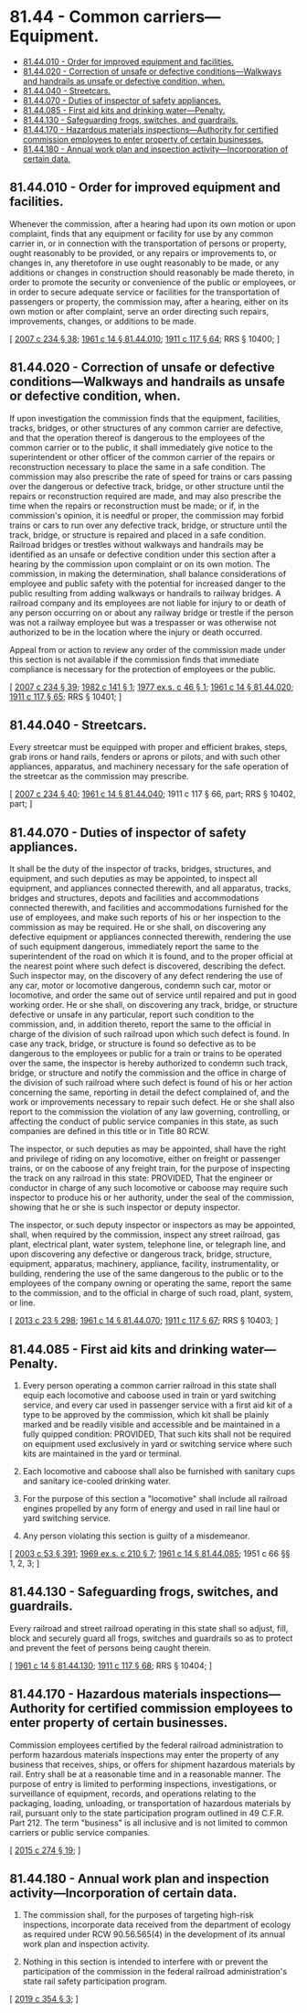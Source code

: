 # 81.44 - Common carriers—Equipment.
* [81.44.010 - Order for improved equipment and facilities.](#8144010---order-for-improved-equipment-and-facilities)
* [81.44.020 - Correction of unsafe or defective conditions—Walkways and handrails as unsafe or defective condition, when.](#8144020---correction-of-unsafe-or-defective-conditionswalkways-and-handrails-as-unsafe-or-defective-condition-when)
* [81.44.040 - Streetcars.](#8144040---streetcars)
* [81.44.070 - Duties of inspector of safety appliances.](#8144070---duties-of-inspector-of-safety-appliances)
* [81.44.085 - First aid kits and drinking water—Penalty.](#8144085---first-aid-kits-and-drinking-waterpenalty)
* [81.44.130 - Safeguarding frogs, switches, and guardrails.](#8144130---safeguarding-frogs-switches-and-guardrails)
* [81.44.170 - Hazardous materials inspections—Authority for certified commission employees to enter property of certain businesses.](#8144170---hazardous-materials-inspectionsauthority-for-certified-commission-employees-to-enter-property-of-certain-businesses)
* [81.44.180 - Annual work plan and inspection activity—Incorporation of certain data.](#8144180---annual-work-plan-and-inspection-activityincorporation-of-certain-data)
## 81.44.010 - Order for improved equipment and facilities.
Whenever the commission, after a hearing had upon its own motion or upon complaint, finds that any equipment or facility for use by any common carrier in, or in connection with the transportation of persons or property, ought reasonably to be provided, or any repairs or improvements to, or changes in, any theretofore in use ought reasonably to be made, or any additions or changes in construction should reasonably be made thereto, in order to promote the security or convenience of the public or employees, or in order to secure adequate service or facilities for the transportation of passengers or property, the commission may, after a hearing, either on its own motion or after complaint, serve an order directing such repairs, improvements, changes, or additions to be made.

\[ [2007 c 234 § 38](https://lawfilesext.leg.wa.gov/biennium/2007-08/Pdf/Bills/Session%20Laws/House/1312-S.SL.pdf?cite=2007%20c%20234%20§%2038); [1961 c 14 § 81.44.010](https://leg.wa.gov/CodeReviser/documents/sessionlaw/1961c14.pdf?cite=1961%20c%2014%20§%2081.44.010); [1911 c 117 § 64](https://leg.wa.gov/CodeReviser/documents/sessionlaw/1911c117.pdf?cite=1911%20c%20117%20§%2064); RRS § 10400; \]

## 81.44.020 - Correction of unsafe or defective conditions—Walkways and handrails as unsafe or defective condition, when.
If upon investigation the commission finds that the equipment, facilities, tracks, bridges, or other structures of any common carrier are defective, and that the operation thereof is dangerous to the employees of the common carrier or to the public, it shall immediately give notice to the superintendent or other officer of the common carrier of the repairs or reconstruction necessary to place the same in a safe condition. The commission may also prescribe the rate of speed for trains or cars passing over the dangerous or defective track, bridge, or other structure until the repairs or reconstruction required are made, and may also prescribe the time when the repairs or reconstruction must be made; or if, in the commission's opinion, it is needful or proper, the commission may forbid trains or cars to run over any defective track, bridge, or structure until the track, bridge, or structure is repaired and placed in a safe condition. Railroad bridges or trestles without walkways and handrails may be identified as an unsafe or defective condition under this section after a hearing by the commission upon complaint or on its own motion. The commission, in making the determination, shall balance considerations of employee and public safety with the potential for increased danger to the public resulting from adding walkways or handrails to railway bridges. A railroad company and its employees are not liable for injury to or death of any person occurring on or about any railway bridge or trestle if the person was not a railway employee but was a trespasser or was otherwise not authorized to be in the location where the injury or death occurred.

Appeal from or action to review any order of the commission made under this section is not available if the commission finds that immediate compliance is necessary for the protection of employees or the public.

\[ [2007 c 234 § 39](https://lawfilesext.leg.wa.gov/biennium/2007-08/Pdf/Bills/Session%20Laws/House/1312-S.SL.pdf?cite=2007%20c%20234%20§%2039); [1982 c 141 § 1](https://leg.wa.gov/CodeReviser/documents/sessionlaw/1982c141.pdf?cite=1982%20c%20141%20§%201); [1977 ex.s. c 46 § 1](https://leg.wa.gov/CodeReviser/documents/sessionlaw/1977ex1c46.pdf?cite=1977%20ex.s.%20c%2046%20§%201); [1961 c 14 § 81.44.020](https://leg.wa.gov/CodeReviser/documents/sessionlaw/1961c14.pdf?cite=1961%20c%2014%20§%2081.44.020); [1911 c 117 § 65](https://leg.wa.gov/CodeReviser/documents/sessionlaw/1911c117.pdf?cite=1911%20c%20117%20§%2065); RRS § 10401; \]

## 81.44.040 - Streetcars.
Every streetcar must be equipped with proper and efficient brakes, steps, grab irons or hand rails, fenders or aprons or pilots, and with such other appliances, apparatus, and machinery necessary for the safe operation of the streetcar as the commission may prescribe.

\[ [2007 c 234 § 40](https://lawfilesext.leg.wa.gov/biennium/2007-08/Pdf/Bills/Session%20Laws/House/1312-S.SL.pdf?cite=2007%20c%20234%20§%2040); [1961 c 14 § 81.44.040](https://leg.wa.gov/CodeReviser/documents/sessionlaw/1961c14.pdf?cite=1961%20c%2014%20§%2081.44.040); 1911 c 117 § 66, part; RRS § 10402, part; \]

## 81.44.070 - Duties of inspector of safety appliances.
It shall be the duty of the inspector of tracks, bridges, structures, and equipment, and such deputies as may be appointed, to inspect all equipment, and appliances connected therewith, and all apparatus, tracks, bridges and structures, depots and facilities and accommodations connected therewith, and facilities and accommodations furnished for the use of employees, and make such reports of his or her inspection to the commission as may be required. He or she shall, on discovering any defective equipment or appliances connected therewith, rendering the use of such equipment dangerous, immediately report the same to the superintendent of the road on which it is found, and to the proper official at the nearest point where such defect is discovered, describing the defect. Such inspector may, on the discovery of any defect rendering the use of any car, motor or locomotive dangerous, condemn such car, motor or locomotive, and order the same out of service until repaired and put in good working order. He or she shall, on discovering any track, bridge, or structure defective or unsafe in any particular, report such condition to the commission, and, in addition thereto, report the same to the official in charge of the division of such railroad upon which such defect is found. In case any track, bridge, or structure is found so defective as to be dangerous to the employees or public for a train or trains to be operated over the same, the inspector is hereby authorized to condemn such track, bridge, or structure and notify the commission and the office in charge of the division of such railroad where such defect is found of his or her action concerning the same, reporting in detail the defect complained of, and the work or improvements necessary to repair such defect. He or she shall also report to the commission the violation of any law governing, controlling, or affecting the conduct of public service companies in this state, as such companies are defined in this title or in Title 80 RCW.

The inspector, or such deputies as may be appointed, shall have the right and privilege of riding on any locomotive, either on freight or passenger trains, or on the caboose of any freight train, for the purpose of inspecting the track on any railroad in this state: PROVIDED, That the engineer or conductor in charge of any such locomotive or caboose may require such inspector to produce his or her authority, under the seal of the commission, showing that he or she is such inspector or deputy inspector.

The inspector, or such deputy inspector or inspectors as may be appointed, shall, when required by the commission, inspect any street railroad, gas plant, electrical plant, water system, telephone line, or telegraph line, and upon discovering any defective or dangerous track, bridge, structure, equipment, apparatus, machinery, appliance, facility, instrumentality, or building, rendering the use of the same dangerous to the public or to the employees of the company owning or operating the same, report the same to the commission, and to the official in charge of such road, plant, system, or line.

\[ [2013 c 23 § 298](https://lawfilesext.leg.wa.gov/biennium/2013-14/Pdf/Bills/Session%20Laws/Senate/5077-S.SL.pdf?cite=2013%20c%2023%20§%20298); [1961 c 14 § 81.44.070](https://leg.wa.gov/CodeReviser/documents/sessionlaw/1961c14.pdf?cite=1961%20c%2014%20§%2081.44.070); [1911 c 117 § 67](https://leg.wa.gov/CodeReviser/documents/sessionlaw/1911c117.pdf?cite=1911%20c%20117%20§%2067); RRS § 10403; \]

## 81.44.085 - First aid kits and drinking water—Penalty.
1. Every person operating a common carrier railroad in this state shall equip each locomotive and caboose used in train or yard switching service, and every car used in passenger service with a first aid kit of a type to be approved by the commission, which kit shall be plainly marked and be readily visible and accessible and be maintained in a fully quipped condition: PROVIDED, That such kits shall not be required on equipment used exclusively in yard or switching service where such kits are maintained in the yard or terminal.

2. Each locomotive and caboose shall also be furnished with sanitary cups and sanitary ice-cooled drinking water.

3. For the purpose of this section a "locomotive" shall include all railroad engines propelled by any form of energy and used in rail line haul or yard switching service.

4. Any person violating this section is guilty of a misdemeanor.

\[ [2003 c 53 § 391](https://lawfilesext.leg.wa.gov/biennium/2003-04/Pdf/Bills/Session%20Laws/Senate/5758.SL.pdf?cite=2003%20c%2053%20§%20391); [1969 ex.s. c 210 § 7](https://leg.wa.gov/CodeReviser/documents/sessionlaw/1969ex1c210.pdf?cite=1969%20ex.s.%20c%20210%20§%207); [1961 c 14 § 81.44.085](https://leg.wa.gov/CodeReviser/documents/sessionlaw/1961c14.pdf?cite=1961%20c%2014%20§%2081.44.085); 1951 c 66 §§ 1, 2, 3; \]

## 81.44.130 - Safeguarding frogs, switches, and guardrails.
Every railroad and street railroad operating in this state shall so adjust, fill, block and securely guard all frogs, switches and guardrails so as to protect and prevent the feet of persons being caught therein.

\[ [1961 c 14 § 81.44.130](https://leg.wa.gov/CodeReviser/documents/sessionlaw/1961c14.pdf?cite=1961%20c%2014%20§%2081.44.130); [1911 c 117 § 68](https://leg.wa.gov/CodeReviser/documents/sessionlaw/1911c117.pdf?cite=1911%20c%20117%20§%2068); RRS § 10404; \]

## 81.44.170 - Hazardous materials inspections—Authority for certified commission employees to enter property of certain businesses.
Commission employees certified by the federal railroad administration to perform hazardous materials inspections may enter the property of any business that receives, ships, or offers for shipment hazardous materials by rail. Entry shall be at a reasonable time and in a reasonable manner. The purpose of entry is limited to performing inspections, investigations, or surveillance of equipment, records, and operations relating to the packaging, loading, unloading, or transportation of hazardous materials by rail, pursuant only to the state participation program outlined in 49 C.F.R. Part 212. The term "business" is all inclusive and is not limited to common carriers or public service companies.

\[ [2015 c 274 § 19](https://lawfilesext.leg.wa.gov/biennium/2015-16/Pdf/Bills/Session%20Laws/House/1449-S.SL.pdf?cite=2015%20c%20274%20§%2019); \]

## 81.44.180 - Annual work plan and inspection activity—Incorporation of certain data.
1. The commission shall, for the purposes of targeting high-risk inspections, incorporate data received from the department of ecology as required under RCW 90.56.565(4) in the development of its annual work plan and inspection activity.

2. Nothing in this section is intended to interfere with or prevent the participation of the commission in the federal railroad administration's state rail safety participation program.

\[ [2019 c 354 § 3](https://lawfilesext.leg.wa.gov/biennium/2019-20/Pdf/Bills/Session%20Laws/Senate/5579-S.SL.pdf?cite=2019%20c%20354%20§%203); \]

